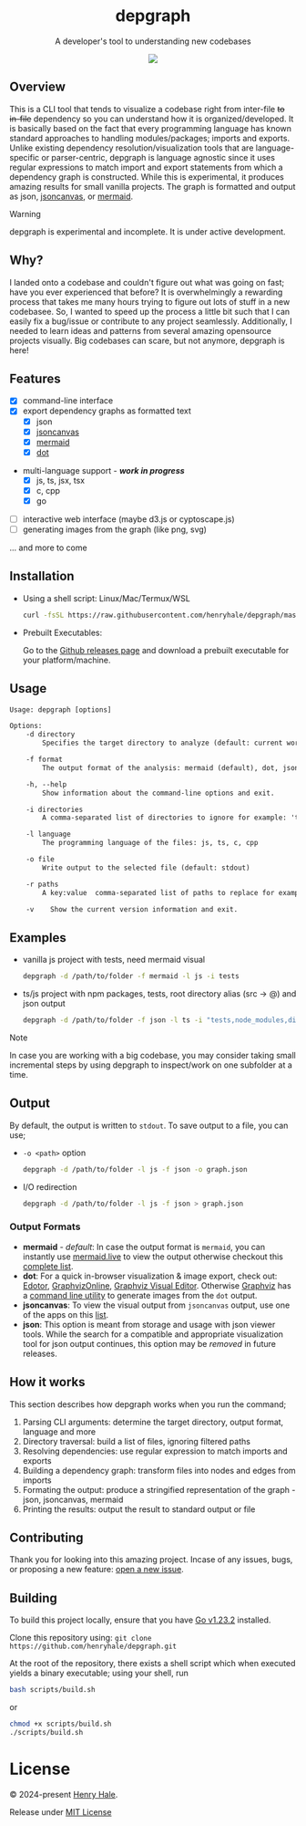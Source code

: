 <div align=center>

# depgraph

A developer's tool to understanding new codebases

[![](https://mermaid.ink/img/pako:eNptkE0OgjAQha9CZi0egIUrl650SQ2ZthNBAiX9STDA3W0pEhRXff3m9c10BhBKEmTw0NiVyeXK2iQxjscrHp8mgGRWBfY59vcAqJVfRr4agyp4n_P_RrEYf3mpnKGYMMuCK5-hYsiHCaXqivJ4bOPDdGl6Gr3JjOv7UOHbyvKJwMWWLzPv-Lbrrhh3AwdoSDdYSb_DIZgY2JIaYpB5KVHXDFg7eR86q26vVkBmtaMDuE6ipXOFfgNNhNMbLWiKbg?type=png)](https://mermaid.live/edit#pako:eNptkE0OgjAQha9CZi0egIUrl650SQ2ZthNBAiX9STDA3W0pEhRXff3m9c10BhBKEmTw0NiVyeXK2iQxjscrHp8mgGRWBfY59vcAqJVfRr4agyp4n_P_RrEYf3mpnKGYMMuCK5-hYsiHCaXqivJ4bOPDdGl6Gr3JjOv7UOHbyvKJwMWWLzPv-Lbrrhh3AwdoSDdYSb_DIZgY2JIaYpB5KVHXDFg7eR86q26vVkBmtaMDuE6ipXOFfgNNhNMbLWiKbg)

</div>

## Overview

This is a CLI tool that tends to visualize a codebase right from inter-file ~~to
in-file~~ dependency so you can understand how it is organized/developed. It is basically
based on the fact that every programming language has known standard approaches
to handling modules/packages; imports and exports. Unlike existing dependency
resolution/visualization tools that are language-specific or parser-centric,
depgraph is language agnostic since it uses regular expressions to match import
and export statements from which a dependency graph is constructed. While this
is experimental, it produces amazing results for small vanilla projects. The
graph is formatted and output as json, [jsoncanvas](jsoncanvas.org), or
[mermaid](mermaid.js.org).

> [!WARNING]
> depgraph is experimental and incomplete. It is under active
> development.

## Why?

I landed onto a codebase and couldn't figure out what was going on fast; have
you ever experienced that before? It is overwhelmingly a rewarding process that
takes me many hours trying to figure out lots of stuff in a new codebasee. So, I
wanted to speed up the process a little bit such that I can easily fix a
bug/issue or contribute to any project seamlessly. Additionally, I needed to
learn ideas and patterns from several amazing opensource projects visually. Big
codebases can scare, but not anymore, depgraph is here!

## Features

- [x] command-line interface
- [x] export dependency graphs as formatted text
  - [x] json
  - [x] [jsoncanvas](https://jsoncanvas.org)
  - [x] [mermaid](https://mermaid.js.org)
  - [x] [dot](https://graphviz.org/doc/info/lang.html)
- multi-language support - _**work in progress**_
  - [x] js, ts, jsx, tsx
  - [x] c, cpp
  - [x] go
- [ ] interactive web interface (maybe d3.js or cyptoscape.js)
- [ ] generating images from the graph (like png, svg)

... and more to come

## Installation

- Using a shell script: Linux/Mac/Termux/WSL
  ```sh
  curl -fsSL https://raw.githubusercontent.com/henryhale/depgraph/master/scripts/install.sh | bash
  ```
- Prebuilt Executables:

  Go to the
  [Github releases page](https://github.com/henryhale/depgraph/releases/latest)
  and download a prebuilt executable for your platform/machine.

## Usage

```txt
Usage: depgraph [options]

Options:
    -d directory
        Specifies the target directory to analyze (default: current working directory).

    -f format
        The output format of the analysis: mermaid (default), dot, jsoncanvas, json

    -h, --help
        Show information about the command-line options and exit.

    -i directories
        A comma-separated list of directories to ignore for example: 'tests,dist,build'

    -l language
        The programming language of the files: js, ts, c, cpp

    -o file
        Write output to the selected file (default: stdout)

    -r paths
        A key:value  comma-separated list of paths to replace for example: '@:src,demo:src/demo'

    -v    Show the current version information and exit.
```

## Examples

- vanilla js project with tests, need mermaid visual
  ```sh
  depgraph -d /path/to/folder -f mermaid -l js -i tests
  ```
- ts/js project with npm packages, tests, root directory alias (src -> @) and
  json output
  ```sh
  depgraph -d /path/to/folder -f json -l ts -i "tests,node_modules,dist" -r "@:src"
  ```

> [!NOTE]
> In case you are working with a big codebase, you may consider taking
> small incremental steps by using depgraph to inspect/work on one subfolder at
> a time.

## Output

By default, the output is written to `stdout`. To save output to a file, you can
use;

- `-o <path>` option
  ```sh
  depgraph -d /path/to/folder -l js -f json -o graph.json
  ```
- I/O redirection
  ```sh
  depgraph -d /path/to/folder -l js -f json > graph.json
  ```

### Output Formats

- **mermaid** - _default_: In case the output format is `mermaid`, you can
  instantly use [mermaid.live](https://mermaid.live) to view the output
  otherwise checkout this
  [complete list](https://mermaid.js.org/ecosystem/integrations-community.html).
- **dot**: For a quick in-browser visualization & image export, check out:
  [Edotor](https://edotor.net/),
  [GraphvizOnline](https://dreampuf.github.io/GraphvizOnline/),
  [Graphviz Visual Editor](https://magjac.com/graphviz-visual-editor/).
  Otherwise [Graphviz](https://graphviz.org/download/) has a
  [command line utility](https://graphviz.org/doc/info/command.html) to
  generate images from the `dot` output.
- **jsoncanvas**: To view the visual output from `jsoncanvas` output, use one
  of the apps on this [list](https://jsoncanvas.org/docs/apps/).
- **json**: This option is meant from storage and usage with json viewer
  tools. While the search for a compatible and appropriate visualization tool
  for json output continues, this option may be _removed_ in future releases.

## How it works

This section describes how depgraph works when you run the command;

1. Parsing CLI arguments: determine the target directory, output format,
   language and more
2. Directory traversal: build a list of files, ignoring filtered paths
3. Resolving dependencies: use regular expression to match imports and exports
4. Building a dependency graph: transform files into nodes and edges from
   imports
5. Formating the output: produce a stringified representation of the graph -
   json, jsoncanvas, mermaid
6. Printing the results: output the result to standard output or file

## Contributing

Thank you for looking into this amazing project. Incase of any issues, bugs, or
proposing a new feature:
[open a new issue](https://github.com/henryhale/depgraph/issues/new).

## Building

To build this project locally, ensure that you have
[Go v1.23.2](https://go.dev/doc/install) installed.

Clone this repository using:
`git clone https://github.com/henryhale/depgraph.git`

At the root of the repository, there exists a shell script which when executed
yields a binary executable; using your shell, run

```sh
bash scripts/build.sh
```

or

```sh
chmod +x scripts/build.sh
./scripts/build.sh
```

# License

&copy; 2024-present [Henry Hale](https://github.com/henryhale).

Release under
[MIT License](https://github.com/henryhale/depgraph/blob/master/LICENSE.txt)
